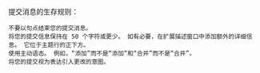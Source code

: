 提交消息的生存规则：

    不要以句点结束您的提交消息。
    将您的提交信息保持在 50 个字符或更少。 如有必要，在扩展描述窗口中添加额外的详细信息。 它位于主题行的正下方。
    使用主动语态。 例如，“添加”而不是“添加”和“合并”而不是“合并”。
    将您的提交视为表达引入更改的意图。
